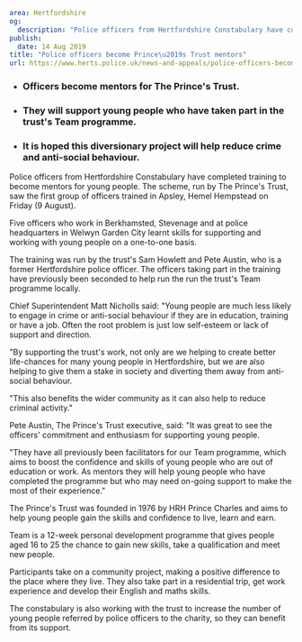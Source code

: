 ```yaml
area: Hertfordshire
og:
  description: "Police officers from Hertfordshire Constabulary have completed training to become mentors for young people. The scheme, run by The Prince\u2019s Trust, saw the first group of officers trained in Apsley, Hemel Hempstead on Friday (9 August)."
publish:
  date: 14 Aug 2019
title: "Police officers become Prince\u2019s Trust mentors"
url: https://www.herts.police.uk/news-and-appeals/police-officers-become-princes-trust-mentors-0631all
```

* ### Officers become mentors for The Prince's Trust.

 * ### They will support young people who have taken part in the trust's Team programme.

 * ### It is hoped this diversionary project will help reduce crime and anti-social behaviour.

Police officers from Hertfordshire Constabulary have completed training to become mentors for young people. The scheme, run by The Prince's Trust, saw the first group of officers trained in Apsley, Hemel Hempstead on Friday (9 August).

Five officers who work in Berkhamsted, Stevenage and at police headquarters in Welwyn Garden City learnt skills for supporting and working with young people on a one-to-one basis.

The training was run by the trust's Sam Howlett and Pete Austin, who is a former Hertfordshire police officer. The officers taking part in the training have previously been seconded to help run the run the trust's Team programme locally.

Chief Superintendent Matt Nicholls said: "Young people are much less likely to engage in crime or anti-social behaviour if they are in education, training or have a job. Often the root problem is just low self-esteem or lack of support and direction.

"By supporting the trust's work, not only are we helping to create better life-chances for many young people in Hertfordshire, but we are also helping to give them a stake in society and diverting them away from anti-social behaviour.

"This also benefits the wider community as it can also help to reduce criminal activity."

Pete Austin, The Prince's Trust executive, said: "It was great to see the officers' commitment and enthusiasm for supporting young people.

"They have all previously been facilitators for our Team programme, which aims to boost the confidence and skills of young people who are out of education or work. As mentors they will help young people who have completed the programme but who may need on-going support to make the most of their experience."

The Prince's Trust was founded in 1976 by HRH Prince Charles and aims to help young people gain the skills and confidence to live, learn and earn.

Team is a 12-week personal development programme that gives people aged 16 to 25 the chance to gain new skills, take a qualification and meet new people.

Participants take on a community project, making a positive difference to the place where they live. They also take part in a residential trip, get work experience and develop their English and maths skills.

The constabulary is also working with the trust to increase the number of young people referred by police officers to the charity, so they can benefit from its support.
